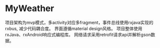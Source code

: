 # MyWeather

项目架构为mvp模式，多activity对应多fragment，事件总线使用rxjava实现的rxbus, 减少代码耦合度。 
界面遵循material design风格。 
项目整体使用rxJava、rxAndroid响应式编程库。
网络请求采用retrofit请求api并解析gson数据。 
